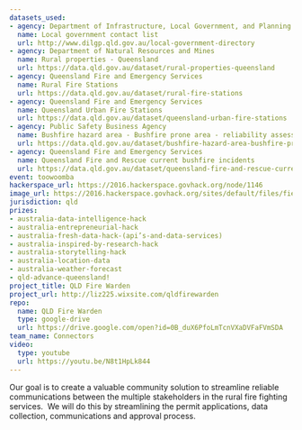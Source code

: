 ```yaml
---
datasets_used:
- agency: Department of Infrastructure, Local Government, and Planning
  name: Local government contact list
  url: http://www.dilgp.qld.gov.au/local-government-directory
- agency: Department of Natural Resources and Mines
  name: Rural properties - Queensland
  url: https://data.qld.gov.au/dataset/rural-properties-queensland
- agency: Queensland Fire and Emergency Services
  name: Rural Fire Stations
  url: https://data.qld.gov.au/dataset/rural-fire-stations
- agency: Queensland Fire and Emergency Services
  name: Queensland Urban Fire Stations
  url: https://data.qld.gov.au/dataset/queensland-urban-fire-stations
- agency: Public Safety Business Agency
  name: Bushfire hazard area - Bushfire prone area - reliability assessment - Queensland
  url: https://data.qld.gov.au/dataset/bushfire-hazard-area-bushfire-prone-area-reliability-assessment-queensland
- agency: Queensland Fire and Emergency Services
  name: Queensland Fire and Rescue current bushfire incidents
  url: https://data.qld.gov.au/dataset/queensland-fire-and-rescue-current-bushfire-incidents
event: toowoomba
hackerspace_url: https://2016.hackerspace.govhack.org/node/1146
image_url: https://2016.hackerspace.govhack.org/sites/default/files/field/image/AGOL_Fire_app_flame.jpg
jurisdiction: qld
prizes:
- australia-data-intelligence-hack
- australia-entrepreneurial-hack
- australia-fresh-data-hack-(api’s-and-data-services)
- australia-inspired-by-research-hack
- australia-storytelling-hack
- australia-location-data
- australia-weather-forecast
- qld-advance-queensland!
project_title: QLD Fire Warden
project_url: http://liz225.wixsite.com/qldfirewarden
repo:
  name: QLD Fire Warden
  type: google-drive
  url: https://drive.google.com/open?id=0B_duX6PfoLmTcnVXaDVFaFVmSDA
team_name: Connectors
video:
  type: youtube
  url: https://youtu.be/N8t1HpLk844
---
```


Our goal is to create a valuable community solution to streamline reliable communications between the multiple stakeholders in the rural fire fighting services.  We will do this by streamlining the permit applications, data collection, communications and approval process.